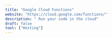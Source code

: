 ```yaml
---
title: "Google Cloud Functions"
website: "https://cloud.google.com/functions/"
description: " Run your code in the cloud"
draft: false
tool: ["Hosting"]
---
```


